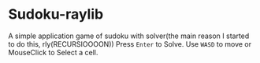 # Sudoku-raylib
A simple application game of sudoku with solver(the main reason I started to do this, rly(RECURSIOOOON))
Press `Enter` to Solve.
Use `WASD` to move or MouseClick to Select a cell.
